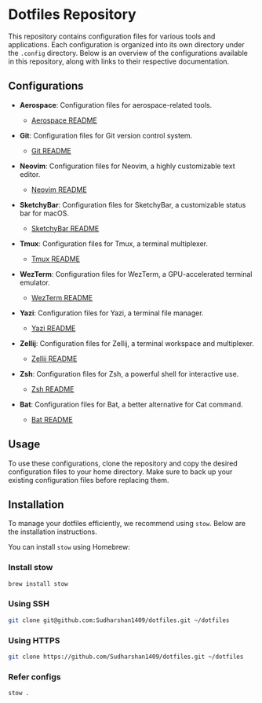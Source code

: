 # Dotfiles Repository

This repository contains configuration files for various tools and applications. Each configuration is organized into its own directory under the `.config` directory. Below is an overview of the configurations available in this repository, along with links to their respective documentation.

## Configurations

- **Aerospace**: Configuration files for aerospace-related tools.

  - [Aerospace README](.config/aerospace/README.md)

- **Git**: Configuration files for Git version control system.

  - [Git README](.config/git/README.md)

- **Neovim**: Configuration files for Neovim, a highly customizable text editor.

  - [Neovim README](.config/nvim/README.md)

- **SketchyBar**: Configuration files for SketchyBar, a customizable status bar for macOS.

  - [SketchyBar README](.config/sketchybar/README.md)

- **Tmux**: Configuration files for Tmux, a terminal multiplexer.

  - [Tmux README](.config/tmux/README.md)

- **WezTerm**: Configuration files for WezTerm, a GPU-accelerated terminal emulator.

  - [WezTerm README](.config/wezterm/README.md)

- **Yazi**: Configuration files for Yazi, a terminal file manager.

  - [Yazi README](.config/yazi/README.md)

- **Zellij**: Configuration files for Zellij, a terminal workspace and multiplexer.

  - [Zellij README](.config/zellij/README.md)

- **Zsh**: Configuration files for Zsh, a powerful shell for interactive use.

  - [Zsh README](.config/zsh/README.md)

- **Bat**: Configuration files for Bat, a better alternative for Cat command.
  - [Bat README](.config/bat/README.md)

## Usage

To use these configurations, clone the repository and copy the desired configuration files to your home directory. Make sure to back up your existing configuration files before replacing them.

## Installation

To manage your dotfiles efficiently, we recommend using `stow`. Below are the installation instructions.

You can install `stow` using Homebrew:

### Install stow

```bash
brew install stow
```

### Using SSH

```bash
git clone git@github.com:Sudharshan1409/dotfiles.git ~/dotfiles
```

### Using HTTPS

```bash
git clone https://github.com/Sudharshan1409/dotfiles.git ~/dotfiles
```

### Refer configs

```bash
stow .
```
